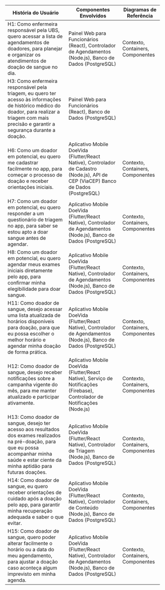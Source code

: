 |**História do Usuário**|**Componentes Envolvidos**|**Diagramas de Referência**|
|-|-|-|
|H1: Como enfermeira responsável pela UBS, quero acessar a lista de agendamentos de doadores, para planejar e organizar os atendimentos de doação de sangue no dia.|Painel Web para Funcionários (React), Controlador de Agendamentos (Node.js), Banco de Dados (PostgreSQL)| Contexto, Containers, Componentes|
|H3: Como enfermeira responsável pela triagem, eu quero ter acesso às informações de histórico médico do doador, para realizar a triagem com mais precisão e garantir a segurança durante a doação.|Painel Web para Funcionários (React), Banco de Dados (PostgreSQL)|
|H6:  Como um doador em potencial, eu quero me cadastrar facilmente no app, para começar o processo de doação e receber orientações iniciais.|Aplicativo Mobile DoeVida (Flutter/React Native), Controlador de Cadastro (Node.js), API de CEP (ViaCEP) Banco de Dados (PostgreSQL)|Contexto, Containers, Componentes|
|H7: Como um doador em potencial, eu quero responder a um questionário de triagem no app, para saber se estou apto a doar sangue antes de agendar.|Aplicativo Mobile DoeVida (Flutter/React Native), Controlador de Agendamentos (Node.js), Banco de Dados (PostgreSQL)|Contexto, Containers, Componentes|
|H8: Como um doador em potencial, eu quero agendar meus exames iniciais diretamente pelo app, para confirmar minha elegibilidade para doar sangue.|Aplicativo Mobile DoeVida (Flutter/React Native), Controlador de Agendamentos (Node.js), Banco de Dados (PostgreSQL)|Contexto, Containers, Componentes|
|H11: Como doador de sangue, desejo acessar uma lista atualizada de horários disponíveis para doação, para que eu possa escolher o melhor horário e agendar minha doação de forma prática.|Aplicativo Mobile DoeVida (Flutter/React Native), Controlador de Agendamentos (Node.js), Banco de Dados (PostgreSQL)|Contexto, Containers, Componentes|
|H12: Como doador de sangue, desejo receber notificações sobre a campanha vigente do mês, para me manter atualizado e participar ativamente.|Aplicativo Mobile DoeVida (Flutter/React Native), Serviço de Notificações (Firebase), Controlador de Notificações (Node.js)|Contexto, Containers, Componentes|
|H13: Como doador de sangue, desejo ter acesso aos resultados dos exames realizados na pré-doação, para que eu possa acompanhar minha saúde e estar ciente da minha aptidão para futuras doações.| Aplicativo Mobile DoeVida (Flutter/React Native), Controlador de Triagem (Node.js), Banco de Dados (PostgreSQL)|Contexto, Containers, Componentes|
|H14: Como doador de sangue, eu quero receber orientações de cuidado após a doação pelo app, para garantir minha recuperação adequada e saber o que evitar.|Aplicativo Mobile DoeVida (Flutter/React Native), Controlador de Conteúdo (Node.js), Banco de Dados (PostgreSQL)|Contexto, Containers, Componentes|
|H15: Como doador de sangue, quero poder alterar facilmente o horário ou a data do meu agendamento, para ajustar a doação caso aconteça algum imprevisto em minha agenda.|Aplicativo Mobile DoeVida (Flutter/React Native), Controlador de Agendamentos (Node.js), Banco de Dados (PostgreSQL)|Contexto, Containers, Componentes|

